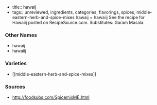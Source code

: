 - title:: hawaij
- tags:: unreviewed, ingredients, categories, flavorings, spices, middle-eastern-herb-and-spice-mixes
hawaij = hawaiij See the recipe for Hawaiij posted on RecipeSource.com. Substitutes: Garam Masala

### Other Names

* hawaij
* hawaiij

### Varieties

* [[middle-eastern-herb-and-spice-mixes]]

### Sources
* http://foodsubs.com/SpicemixME.html
